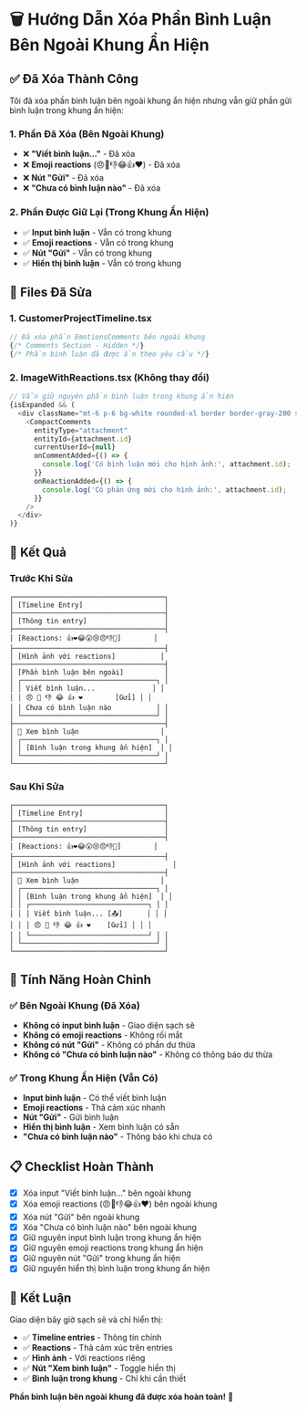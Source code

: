 # 🗑️ Hướng Dẫn Xóa Phần Bình Luận Bên Ngoài Khung Ẩn Hiện

## ✅ **Đã Xóa Thành Công**

Tôi đã xóa phần bình luận bên ngoài khung ẩn hiện nhưng vẫn giữ phần gửi bình luận trong khung ẩn hiện:

### **1. Phần Đã Xóa (Bên Ngoài Khung)**
- ❌ **"Viết bình luận..."** - Đã xóa
- ❌ **Emoji reactions** (😠🎉👎😂👍❤️) - Đã xóa  
- ❌ **Nút "Gửi"** - Đã xóa
- ❌ **"Chưa có bình luận nào"** - Đã xóa

### **2. Phần Được Giữ Lại (Trong Khung Ẩn Hiện)**
- ✅ **Input bình luận** - Vẫn có trong khung
- ✅ **Emoji reactions** - Vẫn có trong khung
- ✅ **Nút "Gửi"** - Vẫn có trong khung
- ✅ **Hiển thị bình luận** - Vẫn có trong khung

## 🔧 **Files Đã Sửa**

### **1. CustomerProjectTimeline.tsx**
```typescript
// Đã xóa phần EmotionsComments bên ngoài khung
{/* Comments Section - Hidden */}
{/* Phần bình luận đã được ẩn theo yêu cầu */}
```

### **2. ImageWithReactions.tsx (Không thay đổi)**
```typescript
// Vẫn giữ nguyên phần bình luận trong khung ẩn hiện
{isExpanded && (
  <div className="mt-6 p-6 bg-white rounded-xl border border-gray-200 shadow-lg">
    <CompactComments
      entityType="attachment"
      entityId={attachment.id}
      currentUserId={null}
      onCommentAdded={() => {
        console.log('Có bình luận mới cho hình ảnh:', attachment.id);
      }}
      onReactionAdded={() => {
        console.log('Có phản ứng mới cho hình ảnh:', attachment.id);
      }}
    />
  </div>
)}
```

## 🎯 **Kết Quả**

### **Trước Khi Sửa**
```
┌─────────────────────────────────────┐
│ [Timeline Entry]                    │
├─────────────────────────────────────┤
│ [Thông tin entry]                   │
├─────────────────────────────────────┤
│ [Reactions: 👍❤️😂😮😢😠👎🎉]        │
├─────────────────────────────────────┤
│ [Hình ảnh với reactions]           │
├─────────────────────────────────────┤
│ [Phần bình luận bên ngoài]          │
│ ┌─────────────────────────────────┐ │
│ │ Viết bình luận...              │ │
│ │ 😠 🎉 👎 😂 👍 ❤️        [Gửi] │ │
│ │ Chưa có bình luận nào           │ │
│ └─────────────────────────────────┘ │
├─────────────────────────────────────┤
│ 💬 Xem bình luận                    │
│ ┌─────────────────────────────────┐ │
│ │ [Bình luận trong khung ẩn hiện]  │ │
│ └─────────────────────────────────┘ │
└─────────────────────────────────────┘
```

### **Sau Khi Sửa**
```
┌─────────────────────────────────────┐
│ [Timeline Entry]                    │
├─────────────────────────────────────┤
│ [Thông tin entry]                   │
├─────────────────────────────────────┤
│ [Reactions: 👍❤️😂😮😢😠👎🎉]        │
├─────────────────────────────────────┤
│ [Hình ảnh với reactions]              │
├─────────────────────────────────────┤
│ 💬 Xem bình luận                    │
│ ┌─────────────────────────────────┐ │
│ │ [Bình luận trong khung ẩn hiện]  │ │
│ │ ┌─────────────────────────────┐ │ │
│ │ │ Viết bình luận... [📤]      │ │ │
│ │ │ 😠 🎉 👎 😂 👍 ❤️    [Gửi] │ │ │
│ │ └─────────────────────────────┘ │ │
│ └─────────────────────────────────┘ │
└─────────────────────────────────────┘
```

## 🚀 **Tính Năng Hoàn Chỉnh**

### **✅ Bên Ngoài Khung (Đã Xóa)**
- **Không có input bình luận** - Giao diện sạch sẽ
- **Không có emoji reactions** - Không rối mắt
- **Không có nút "Gửi"** - Không có phần dư thừa
- **Không có "Chưa có bình luận nào"** - Không có thông báo dư thừa

### **✅ Trong Khung Ẩn Hiện (Vẫn Có)**
- **Input bình luận** - Có thể viết bình luận
- **Emoji reactions** - Thả cảm xúc nhanh
- **Nút "Gửi"** - Gửi bình luận
- **Hiển thị bình luận** - Xem bình luận có sẵn
- **"Chưa có bình luận nào"** - Thông báo khi chưa có

## 📋 **Checklist Hoàn Thành**

- [x] Xóa input "Viết bình luận..." bên ngoài khung
- [x] Xóa emoji reactions (😠🎉👎😂👍❤️) bên ngoài khung
- [x] Xóa nút "Gửi" bên ngoài khung
- [x] Xóa "Chưa có bình luận nào" bên ngoài khung
- [x] Giữ nguyên input bình luận trong khung ẩn hiện
- [x] Giữ nguyên emoji reactions trong khung ẩn hiện
- [x] Giữ nguyên nút "Gửi" trong khung ẩn hiện
- [x] Giữ nguyên hiển thị bình luận trong khung ẩn hiện

## 🎉 **Kết Luận**

Giao diện bây giờ sạch sẽ và chỉ hiển thị:

- ✅ **Timeline entries** - Thông tin chính
- ✅ **Reactions** - Thả cảm xúc trên entries
- ✅ **Hình ảnh** - Với reactions riêng
- ✅ **Nút "Xem bình luận"** - Toggle hiển thị
- ✅ **Bình luận trong khung** - Chỉ khi cần thiết

**Phần bình luận bên ngoài khung đã được xóa hoàn toàn!** 🚀
